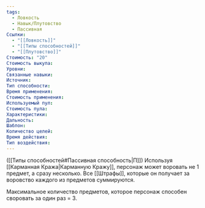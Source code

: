 ```yaml
---
tags:
  - Ловкость
  - Навык/Плутовство
  - Пассивная
Ссылки:
  - "[[Ловкость]]"
  - "[[Типы способностей]]"
  - "[[Плутовство]]"
Стоимость: "20"
Стоимость выкупа:
Уровни:
Связанные навыки:
Источник:
Тип способности:
Время применения:
Стоимость применения:
Используемый пул:
Стоимость пула:
Характеристики:
Дальность:
Шаблон:
Количество целей:
Время действия:
Тип воздействия:
---
```

([[Типы способностей#Пассивная способность|П]]) Используя [[Карманная Кража|Карманную Кражу]], персонаж может воровать не 1 предмет, а сразу несколько. Все [[Штрафы]], которые он получает за воровство каждого из предметов суммируются.

Максимальное количество предметов, которое персонаж способен своровать за один раз = 3. 